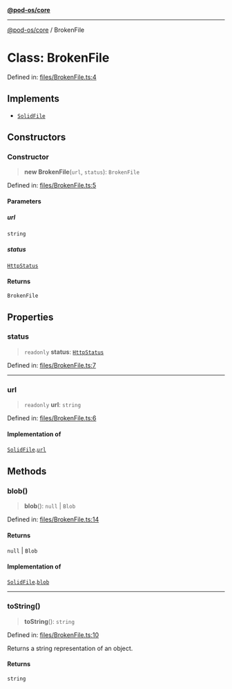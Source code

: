 [**@pod-os/core**](../README.md)

***

[@pod-os/core](../globals.md) / BrokenFile

# Class: BrokenFile

Defined in: [files/BrokenFile.ts:4](https://github.com/pod-os/PodOS/blob/90fd10a51a0e6c116e360caca550a03a7f7126ea/core/src/files/BrokenFile.ts#L4)

## Implements

- [`SolidFile`](../interfaces/SolidFile.md)

## Constructors

### Constructor

> **new BrokenFile**(`url`, `status`): `BrokenFile`

Defined in: [files/BrokenFile.ts:5](https://github.com/pod-os/PodOS/blob/90fd10a51a0e6c116e360caca550a03a7f7126ea/core/src/files/BrokenFile.ts#L5)

#### Parameters

##### url

`string`

##### status

[`HttpStatus`](HttpStatus.md)

#### Returns

`BrokenFile`

## Properties

### status

> `readonly` **status**: [`HttpStatus`](HttpStatus.md)

Defined in: [files/BrokenFile.ts:7](https://github.com/pod-os/PodOS/blob/90fd10a51a0e6c116e360caca550a03a7f7126ea/core/src/files/BrokenFile.ts#L7)

***

### url

> `readonly` **url**: `string`

Defined in: [files/BrokenFile.ts:6](https://github.com/pod-os/PodOS/blob/90fd10a51a0e6c116e360caca550a03a7f7126ea/core/src/files/BrokenFile.ts#L6)

#### Implementation of

[`SolidFile`](../interfaces/SolidFile.md).[`url`](../interfaces/SolidFile.md#url)

## Methods

### blob()

> **blob**(): `null` \| `Blob`

Defined in: [files/BrokenFile.ts:14](https://github.com/pod-os/PodOS/blob/90fd10a51a0e6c116e360caca550a03a7f7126ea/core/src/files/BrokenFile.ts#L14)

#### Returns

`null` \| `Blob`

#### Implementation of

[`SolidFile`](../interfaces/SolidFile.md).[`blob`](../interfaces/SolidFile.md#blob)

***

### toString()

> **toString**(): `string`

Defined in: [files/BrokenFile.ts:10](https://github.com/pod-os/PodOS/blob/90fd10a51a0e6c116e360caca550a03a7f7126ea/core/src/files/BrokenFile.ts#L10)

Returns a string representation of an object.

#### Returns

`string`
